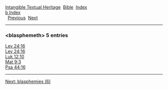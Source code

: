 [Intangible Textual Heritage](../../index)  [Bible](../index) 
[Index](index)   
[b Index](_b_)  
  [Previous](c01488)  [Next](c01490) 

------------------------------------------------------------------------

### &lt;blasphemeth&gt; 5 entries

[Lev 24:16](../kjv/lev024.htm#016)  
[Lev 24:16](../kjv/lev024.htm#016)  
[Luk 12:10](../kjv/luk012.htm#010)  
[Mat 9:3](../kjv/mat009.htm#003)  
[Psa 44:16](../kjv/psa044.htm#016)  

------------------------------------------------------------------------

[Next: blasphemies (6)](c01490)
